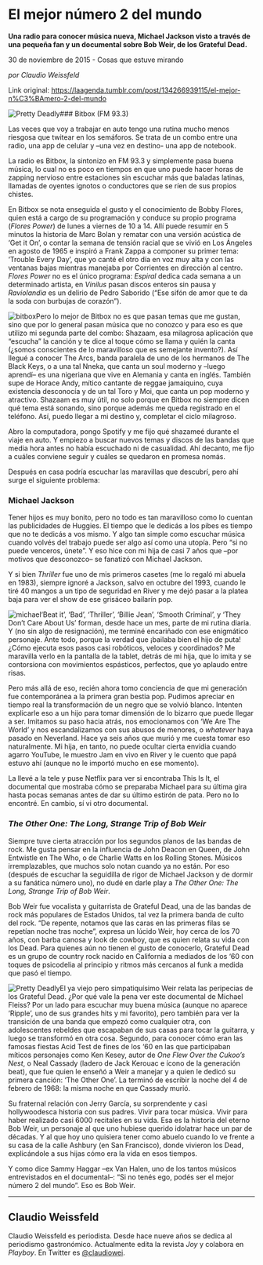 # El mejor número 2 del mundo

**Una radio para conocer música nueva, Michael Jackson visto a través de una pequeña fan y un documental sobre Bob Weir, de los Grateful Dead.**

30 de noviembre de 2015 - Cosas que estuve mirando

_por Claudio Weissfeld_

Link original: https://laagenda.tumblr.com/post/134266939115/el-mejor-n%C3%BAmero-2-del-mundo

![Pretty Deadly](https://64.media.tumblr.com/e63704d8d3eb9485850d6912fe091b24/tumblr_inline_pjzvnjJsbg1t6q87u_500.jpg)### Bitbox (FM 93.3)

Las veces que voy a trabajar en auto tengo una rutina mucho menos riesgosa que twitear en los semáforos. Se trata de un combo entre una radio, una app de celular y –una vez en destino- una app de notebook.


La radio es Bitbox, la sintonizo en FM 93.3 y simplemente pasa buena música, lo cual no es poco en tiempos en que uno puede hacer horas de zapping nervioso entre estaciones sin escuchar más que baladas latinas, llamadas de oyentes ignotos o conductores que se ríen de sus propios chistes.


En Bitbox se nota enseguida el gusto y el conocimiento de Bobby Flores, quien está a cargo de su programación y conduce su propio programa (*Flores Power*) de lunes a viernes de 10 a 14. Allí puede resumir en 5 minutos la historia de Marc Bolan y rematar con una versión acústica de ‘Get it On’, o contar la semana de tensión racial que se vivió en Los Ángeles en agosto de 1965 e inspiró a Frank Zappa a componer su primer tema: ‘Trouble Every Day’, que yo canté el otro día en voz muy alta y con las ventanas bajas mientras manejaba por Corrientes en dirección al centro. *Flores Power* no es el único programa: *Espiral* dedica cada semana a un determinado artista, en *Vinilus* pasan discos enteros sin pausa y *Raviolandia* es un delirio de Pedro Saborido (“Ese sifón de amor que te da la soda con burbujas de corazón”).


![bitbox](https://64.media.tumblr.com/d1684b07fbd9b74cbbbff500ef233875/tumblr_inline_pjzvnkNiw51t6q87u_250.jpg)Pero lo mejor de Bitbox no es que pasan temas que me gustan, sino que por lo general pasan música que no conozco y para eso es que utilizo mi segunda parte del combo: Shazaam, esa milagrosa aplicación que “escucha” la canción y te dice al toque cómo se llama y quién la canta (¿somos conscientes de lo maravilloso que es semejante invento?). Así llegué a conocer The Arcs, banda paralela de uno de los hermanos de The Black Keys, o a una tal Nneka, que canta un soul moderno y –luego aprendí– es una nigeriana que vive en Alemania y canta en inglés. También supe de Horace Andy, mítico cantante de reggae jamaiquino, cuya existencia desconocía y de un tal Toro y Moi, que canta un pop moderno y atractivo. Shazaam es muy útil, no solo porque en Bitbox no siempre dicen qué tema está sonando, sino porque además me queda registrado en el teléfono. Así, puedo llegar a mi destino y, completar el ciclo milagroso.


Abro la computadora, pongo Spotify y me fijo qué shazameé durante el viaje en auto. Y empiezo a buscar nuevos temas y discos de las bandas que media hora antes no había escuchado ni de casualidad. Ahí decanto, me fijo a cuáles conviene seguir y cuáles se quedaron en promesa nomás.


Después en casa podría escuchar las maravillas que descubrí, pero ahí surge el siguiente problema:

### Michael Jackson

Tener hijos es muy bonito, pero no todo es tan maravilloso como lo cuentan las publicidades de Huggies. El tiempo que le dedicás a los pibes es tiempo que no te dedicás a vos mismo. Y algo tan simple como escuchar música cuando volvés del trabajo puede ser algo así como una utopía. Pero “si no puede venceros, únete”. Y eso hice con mi hija de casi 7 años que –por motivos que desconozco– se fanatizó con Michael Jackson.


Y si bien *Thriller* fue uno de mis primeros casetes (me lo regaló mi abuela en 1983), siempre ignoré a Jackson, salvo en octubre del 1993, cuando le tiré 40 mangos a un tipo de seguridad en River y me dejó pasar a la platea baja para ver el show de ese grisáceo bailarín pop.


![michael](https://64.media.tumblr.com/2fd4baeb0c9e17bc9f447d5a4ca032b1/tumblr_inline_pjzvnlhe3W1t6q87u_250.jpg)‘Beat it’, ‘Bad’, ‘Thriller’, ‘Billie Jean’, ‘Smooth Criminal’, y ‘They Don’t Care About Us’ forman, desde hace un mes, parte de mi rutina diaria. Y (no sin algo de resignación), me terminé encariñado con ese enigmático personaje. Ante todo, porque la verdad que ¡bailaba bien el hijo de puta! ¿Cómo ejecuta esos pasos casi robóticos, veloces y coordinados? Me maravilla verlo en la pantalla de la tablet, detrás de mi hija, que lo imita y se contorsiona con movimientos espásticos, perfectos, que yo aplaudo entre risas.


Pero más allá de eso, recién ahora tomo conciencia de que mi generación fue contemporánea a la primera gran bestia pop. Pudimos apreciar en tiempo real la transformación de un negro que se volvió blanco. Intenten explicarle eso a un hijo para tomar dimensión de lo bizarro que puede llegar a ser. Imitamos su paso hacia atrás, nos emocionamos con ‘We Are The World’ y nos escandalizamos con sus abusos de menores, o *whatever* haya pasado en Neverland. Hace ya seis años que murió y me cuesta tomar eso naturalmente. Mi hija, en tanto, no puede ocultar cierta envidia cuando agarro YouTube, le muestro Jam en vivo en River y le cuento que papá estuvo ahí (aunque no le importó mucho en ese momento).


La llevé a la tele y puse Netflix para ver si encontraba This Is It, el documental que mostraba cómo se preparaba Michael para su última gira hasta pocas semanas antes de dar su último estirón de pata. Pero no lo encontré. En cambio, sí vi otro documental.


### *The Other One: The Long, Strange Trip of Bob Weir*

Siempre tuve cierta atracción por los segundos planos de las bandas de rock. Me gusta pensar en la influencia de John Deacon en Queen, de John Entwistle en The Who, o de Charlie Watts en los Rolling Stones. Músicos irremplazables, que muchos solo notan cuando ya no están. Por eso (después de escuchar la seguidilla de rigor de Michael Jackson y de dormir a su fanática número uno), no dudé en darle play a *The Other One: The Long, Strange Trip of Bob Weir*.


Bob Weir fue vocalista y guitarrista de Grateful Dead, una de las bandas de rock más populares de Estados Unidos, tal vez la primera banda de culto del rock. “De repente, notamos que las caras en las primeras filas se repetían noche tras noche”, expresa un lúcido Weir, hoy cerca de los 70 años, con barba canosa y look de cowboy, que es quien relata su vida con los Dead. Para quienes aún no tienen el gusto de conocerlo, Grateful Dead es un grupo de country rock nacido en California a mediados de los ‘60 con toques de psicodelia al principio y ritmos más cercanos al funk a medida que pasó el tiempo.


![Pretty Deadly](https://64.media.tumblr.com/e63704d8d3eb9485850d6912fe091b24/tumblr_inline_pjzvnjJsbg1t6q87u_500.jpg)El ya viejo pero simpatiquísimo Weir relata las peripecias de los Grateful Dead. ¿Por qué vale la pena ver este documental de Michael Fleiss? Por un lado para escuchar muy buena música (aunque no aparece ‘Ripple’, uno de sus grandes hits y mi favorito), pero también para ver la transición de una banda que empezó como cualquier otra, con adolescentes rebeldes que escapaban de sus casas para tocar la guitarra, y luego se transformó en otra cosa. Segundo, para conocer cómo eran las famosas fiestas Acid Test de fines de los ‘60 en las que participaban míticos personajes como Ken Kesey, autor de *One Flew Over the Cukoo’s Nest*, o Neal Cassady (ladero de Jack Kerouac e ícono de la generación beat), que fue quien le enseñó a Weir a manejar y a quien le dedicó su primera canción: ‘The Other One’. La terminó de escribir la noche del 4 de febrero de 1968: la misma noche en que Cassady murió.


Su fraternal relación con Jerry García, su sorprendente y casi hollywoodesca historia con sus padres. Vivir para tocar música. Vivir para haber realizado casi 6000 recitales en su vida. Esa es la historia del eterno Bob Weir, un personaje al que uno hubiese querido idolatrar hace un par de décadas. Y al que hoy uno quisiera tener como abuelo cuando lo ve frente a su casa de la calle Ashbury (en San Francisco), donde vivieron los Dead, explicándole a sus hijas cómo era la vida en esos tiempos.


Y como dice Sammy Haggar –ex Van Halen, uno de los tantos músicos entrevistados en el documental–: “Si no tenés ego, podés ser el mejor número 2 del mundo”. Eso es Bob Weir.


  




---

 Claudio Weissfeld
------------------

 Claudio Weissfeld es periodista. Desde hace nueve años se dedica al periodismo gastronómico. Actualmente edita la revista *Joy* y colabora en *Playboy*. En Twitter es [@claudiowei](http://www.twitter.com/claudiowei). 

